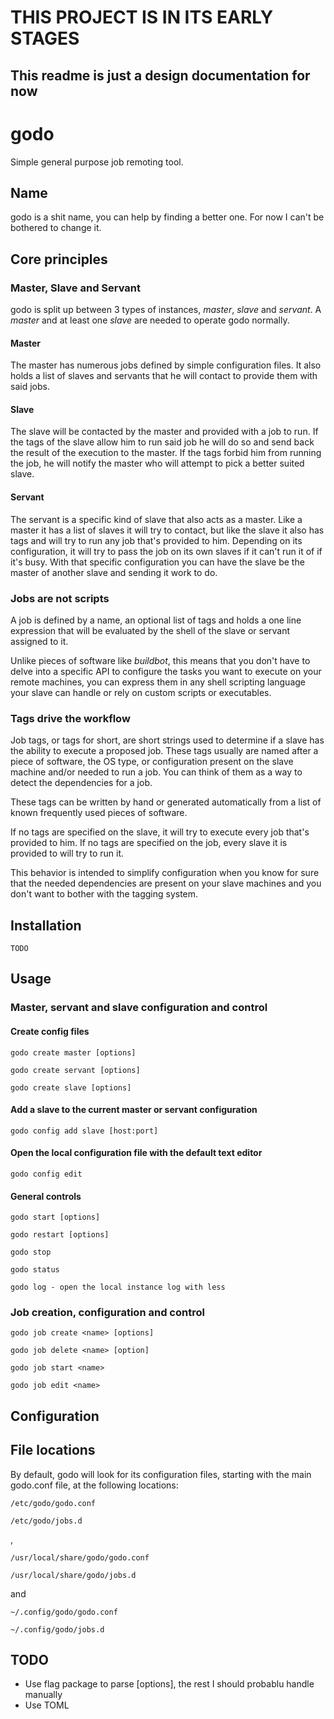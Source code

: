 # THIS PROJECT IS IN ITS EARLY STAGES

## This readme is just a design documentation for now

# godo

Simple general purpose job remoting tool.

## Name

godo is a shit name, you can help by finding a better one. For now I can't be bothered to change it.

## Core principles

### Master, Slave and Servant

godo is split up between 3 types of instances, _master_, _slave_ and _servant_. A _master_ and at least one _slave_ are needed to operate godo normally.

#### Master

The master has numerous jobs defined by simple configuration files. It also holds a list of slaves and servants that he will contact to provide them with said jobs.

#### Slave

The slave will be contacted by the master and provided with a job to run. If the tags of the slave allow him to run said job he will do so and send back the result of the execution to the master. If the tags forbid him from running the job, he will notify the master who will attempt to pick a better suited slave.

#### Servant

The servant is a specific kind of slave that also acts as a master. Like a master it has a list of slaves it will try to contact, but like the slave it also has tags and will try to run any job that's provided to him. Depending on its configuration, it will try to pass the job on its own slaves if it can't run it of if it's busy. With that specific configuration you can have the slave be the master of another slave and sending it work to do.

### Jobs are not scripts

A job is defined by a name, an optional list of tags and holds a one line expression that will be evaluated by the shell of the slave or servant assigned to it.

Unlike pieces of software like _buildbot_, this means that you don't have to delve into a specific API to configure the tasks you want to execute on your remote machines, you can express them in any shell scripting language your slave can handle or rely on custom scripts or executables.

### Tags drive the workflow

Job tags, or tags for short, are short strings used to determine if a slave has the ability to execute a proposed job. These tags usually are named after a piece of software, the OS type, or configuration present on the slave machine and/or needed to run a job. You can think of them as a way to detect the dependencies for a job.

These tags can be written by hand or generated automatically from a list of known frequently used pieces of software.

If no tags are specified on the slave, it will try to execute every job that's provided to him. If no tags are specified on the job, every slave it is provided to will try to run it.

This behavior is intended to simplify configuration when you know for sure that the needed dependencies are present on your slave machines and you don't want to bother with the tagging system.

## Installation

    TODO

## Usage

### Master, servant and slave configuration and control

#### Create config files

    godo create master [options]

    godo create servant [options]

    godo create slave [options]

#### Add a slave to the current master or servant configuration

    godo config add slave [host:port]

#### Open the local configuration file with the default text editor

    godo config edit

#### General controls

    godo start [options]

    godo restart [options]

    godo stop

    godo status

    godo log - open the local instance log with less

### Job creation, configuration and control

    godo job create <name> [options]

    godo job delete <name> [option]

    godo job start <name>

    godo job edit <name>

## Configuration

## File locations

By default, godo will look for its configuration files, starting with the main godo.conf file, at the following locations:

    /etc/godo/godo.conf

    /etc/godo/jobs.d

,

    /usr/local/share/godo/godo.conf

    /usr/local/share/godo/jobs.d

and

    ~/.config/godo/godo.conf
    
    ~/.config/godo/jobs.d

## TODO

- Use flag package to parse [options], the rest I should probablu handle manually
- Use TOML

